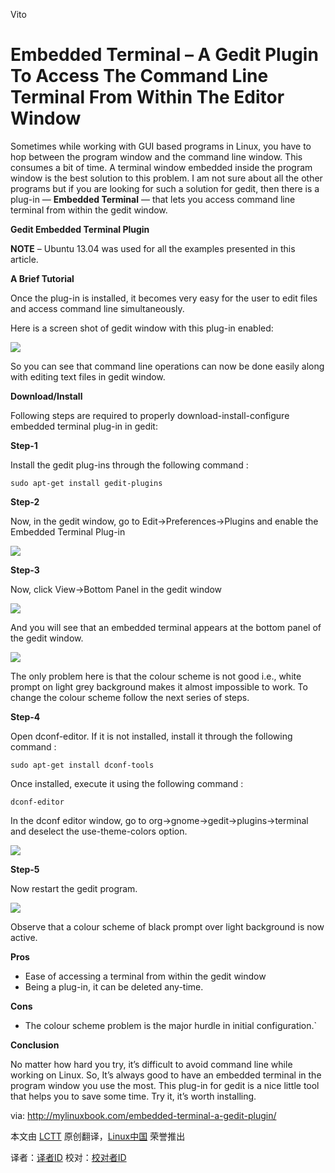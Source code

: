 Vito

Embedded Terminal – A Gedit Plugin To Access The Command Line Terminal From Within The Editor Window
================================================================================
Sometimes while working with GUI based programs in Linux, you have to hop between the program window and the command line window. This consumes a bit of time. A terminal window embedded inside the program window is the best solution to this problem. I am not sure about all the other programs but if you are looking for such a solution for gedit, then there is a plug-in — **Embedded Terminal** — that lets you access command line terminal from within the gedit window.

**Gedit Embedded Terminal Plugin**

**NOTE** – Ubuntu 13.04 was used for all the examples presented in this article.

**A Brief Tutorial**

Once the plug-in is installed, it becomes very easy for the user to edit files and access command line simultaneously.

Here is a screen shot of gedit window with this plug-in enabled:

![](http://mylinuxbook.com/wp-content/uploads/2013/09/gedit-embedded-terminal-colored.png)

So you can see that command line operations can now be done easily along with editing text files in gedit window.

**Download/Install**

Following steps are required to properly download-install-configure embedded terminal plug-in in gedit:

**Step-1**

Install the gedit plug-ins through the following command :

    sudo apt-get install gedit-plugins

**Step-2**

Now, in the gedit window, go to Edit->Preferences->Plugins and enable the Embedded Terminal Plug-in

![](http://mylinuxbook.com/wp-content/uploads/2013/09/gedit-embedded-terminal-enable.png)

**Step-3**

Now, click View->Bottom Panel in the gedit window

![](http://mylinuxbook.com/wp-content/uploads/2013/09/gedit-view-bottom-panel.png)

And you will see that an embedded terminal appears at the bottom panel of the gedit window.

![](http://mylinuxbook.com/wp-content/uploads/2013/09/gedit-default-embedded-terminal.png)

The only problem here is that the colour scheme is not good i.e., white prompt on light grey background makes it almost impossible to work. To change the colour scheme follow the next series of steps.

**Step-4**

Open dconf-editor. If it is not installed, install it through the following command :

    sudo apt-get install dconf-tools

Once installed, execute it using the following command :

    dconf-editor

In the dconf editor window, go to org->gnome->gedit->plugins->terminal and deselect the use-theme-colors option.

![](http://mylinuxbook.com/wp-content/uploads/2013/09/gedit-dconf-settings.png)

**Step-5**

Now restart the gedit program.

![](http://mylinuxbook.com/wp-content/uploads/2013/09/gedit-embedded-terminal-colored.png)

Observe that a colour scheme of black prompt over light background is now active.

**Pros**

- Ease of accessing a terminal from within the gedit window
- Being a plug-in, it can be deleted any-time.

**Cons**

- The colour scheme problem is the major hurdle in initial configuration.`

**Conclusion**

No matter how hard you try, it’s difficult to avoid command line while working on Linux. So, It’s always good to have an embedded terminal in the program window you use the most. This plug-in for gedit is a nice little tool that helps you to save some time. Try it, it’s worth installing.


via: http://mylinuxbook.com/embedded-terminal-a-gedit-plugin/

本文由 [LCTT][] 原创翻译，[Linux中国][] 荣誉推出

译者：[译者ID][] 校对：[校对者ID][]

[LCTT]:https://github.com/LCTT/TranslateProject
[Linux中国]:http://linux.cn/portal.php
[译者ID]:http://linux.cn/space/译者ID
[校对者ID]:http://linux.cn/space/校对者ID